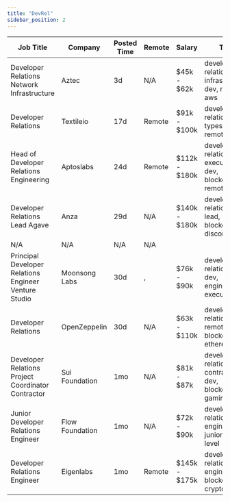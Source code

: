 ```yaml
---
title: "DevRel"
sidebar_position: 2
---
```


| Job Title | Company | Posted Time | Remote | Salary | Tags | Apply Link |
|-----------|---------|-------------|--------|--------|------|------------|
| Developer Relations Network Infrastructure | Aztec | 3d | N/A | $45k - $62k | developer relations, infrastructure, dev, remote, aws | [Apply](https://web3.career/developer-relations-network-infrastructure-aztec/84179) |
| Developer Relations | Textileio | 17d | Remote | $91k - $100k | developer relations, dev, typescript, remote | [Apply](https://web3.career/developer-relations-textileio/96446) |
| Head of Developer Relations Engineering | Aptoslabs | 24d | Remote | $112k - $180k | developer relations, executive, dev, blockchain, remote | [Apply](https://web3.career/head-of-developer-relations-engineering-aptoslabs/95684) |
| Developer Relations Lead Agave | Anza | 29d | N/A | $140k - $180k | developer relations, dev, lead, blockchain, discord | [Apply](https://web3.career/developer-relations-lead-agave-anza/95471) |
| N/A | N/A | N/A | N/A |  |  | [Apply](https://web3.career/metana) |
| Principal Developer Relations Engineer Venture Studio | Moonsong Labs | 30d | , | $76k - $90k | developer relations, vc, dev, engineer, executive | [Apply](https://web3.career/principal-developer-relations-engineer-venture-studio-moonsong-labs/95361) |
| Developer Relations | OpenZeppelin | 30d | N/A | $63k - $110k | developer relations, dev, remote, blockchain, ethereum | [Apply](https://web3.career/developer-relations-openzeppelin/95360) |
| Developer Relations Project Coordinator Contractor | Sui Foundation | 1mo | N/A | $81k - $87k | developer relations, contractor, dev, blockchain, gaming | [Apply](https://web3.career/developer-relations-project-coordinator-contractor-suifoundation/95190) |
| Junior Developer Relations Engineer | Flow Foundation | 1mo | N/A | $72k - $90k | developer relations, dev, engineer, junior, entry level | [Apply](https://web3.career/junior-developer-relations-engineer-flowfoundation/94644) |
| Developer Relations Engineer | Eigenlabs | 1mo | Remote | $145k - $175k | developer relations, dev, engineer, blockchain, crypto | [Apply](https://web3.career/developer-relations-engineer-eigenlabs/94539) |
